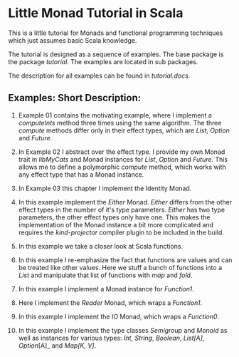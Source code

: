 # Little Monad Tutorial in Scala

This is a little tutorial for Monads and functional
programming techniques which just assumes basic Scala
knowledge.

The tutorial is designed as a sequence of examples.
The base package is the package _tutorial_.
The examples are located in sub packages.

The description for all examples can be found in
_tutorial.docs_.

## Examples: Short Description:

1. Example 01 contains the motivating example, where I implement a
   _computeInts_ method three times using the same algorithm.
   The three _compute_ methods differ only in their effect
   types, which are _List_, _Option_ and _Future_.

2. In Example 02 I abstract over the effect type.
   I provide my own Monad trait in _libMyCats_ and
   Monad instances for _List_, _Option_ and _Future_.
   This allows me to define a polymorphic _compute_ method,
   which works with any effect type that has a Monad instance.

3. In Example 03 this chapter I implement the Identity Monad.

4. In this example implement the _Either_ Monad. _Either_
   differs from the other effect types in the number of
   it's type parameters. _Either_ has two type parameters,
   the other effect types only have one. This makes the
   implementation of the Monad instance a bit more
   complicated and requires the _kind-projector_ compiler
   plugin to be included in the build.

5. In this example we take a closer look at Scala functions.

6. In this example I re-emphasize the fact that functions
   are values and can be treated like other values. Here
   we stuff a bunch of functions into a _List_ and
   manipulate that list of functions with _map_ and _fold_.

7. In this example I implement a Monad instance for
   _Function1_.

8. Here I implement the _Reader_ Monad, which
   wraps a _Function1_.

9. In this example I implement the _IO_ Monad, which
   wraps a _Function0_.

10. In this example I implement the type classes
    _Semigroup_ and _Monoid_ as well as instances
    for various types: _Int_, _String_, _Boolean_,
    _List[A]_, _Option_[A]_ and _Map[K, V]_.
